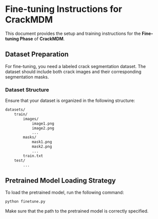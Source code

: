 # Fine-tuning Instructions for CrackMDM

This document provides the setup and training instructions for the **Fine-tuning Phase** of **CrackMDM**.

## Dataset Preparation

For fine-tuning, you need a labeled crack segmentation dataset. The dataset should include both crack images and their corresponding segmentation masks.

### Dataset Structure
Ensure that your dataset is organized in the following structure:

```bash
datasets/
    train/
        images/
            image1.png
            image2.png
            ...
        masks/
            mask1.png
            mask2.png
            ...
        train.txt
    test/
        ...
```

## Pretrained Model Loading Strategy

To load the pretrained model, run the following command:

```bash
python finetune.py
```

Make sure that the path to the pretrained model is correctly specified.